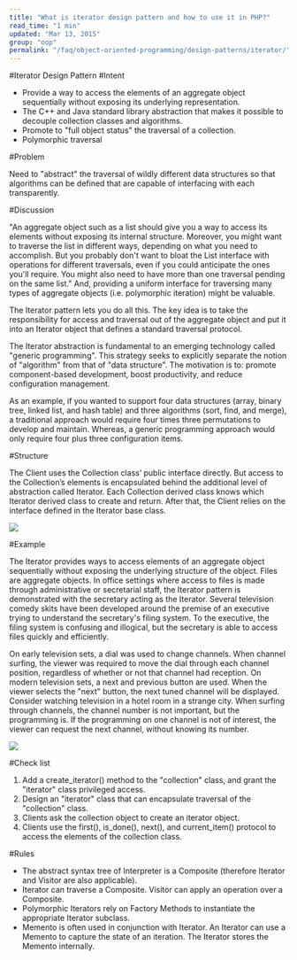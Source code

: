 ```yaml
---
title: "What is iterator design pattern and how to use it in PHP?"
read_time: "1 min"
updated: "Mar 13, 2015"
group: "oop"
permalink: "/faq/object-oriented-programming/design-patterns/iterator/"
---
```


#Iterator Design Pattern
#Intent

* Provide a way to access the elements of an aggregate object sequentially without exposing its underlying representation.
* The C++ and Java standard library abstraction that makes it possible to decouple collection classes and algorithms.
* Promote to "full object status" the traversal of a collection.
* Polymorphic traversal

#Problem

Need to "abstract" the traversal of wildly different data structures so that algorithms can be defined that are capable of interfacing with each transparently.

#Discussion

"An aggregate object such as a list should give you a way to access its elements without exposing its internal structure. Moreover, you might want to traverse the list in different ways, depending on what you need to accomplish. But you probably don't want to bloat the List interface with operations for different traversals, even if you could anticipate the ones you'll require. You might also need to have more than one traversal pending on the same list." And, providing a uniform interface for traversing many types of aggregate objects (i.e. polymorphic iteration) might be valuable.

The Iterator pattern lets you do all this. The key idea is to take the responsibility for access and traversal out of the aggregate object and put it into an Iterator object that defines a standard traversal protocol.

The Iterator abstraction is fundamental to an emerging technology called "generic programming". This strategy seeks to explicitly separate the notion of "algorithm" from that of "data structure". The motivation is to: promote component-based development, boost productivity, and reduce configuration management.

As an example, if you wanted to support four data structures (array, binary tree, linked list, and hash table) and three algorithms (sort, find, and merge), a traditional approach would require four times three permutations to develop and maintain. Whereas, a generic programming approach would only require four plus three configuration items.

#Structure

The Client uses the Collection class’ public interface directly. But access to the Collection’s elements is encapsulated behind the additional level of abstraction called Iterator. Each Collection derived class knows which Iterator derived class to create and return. After that, the Client relies on the interface defined in the Iterator base class.

<img src="https://lh3.googleusercontent.com/-z3jk02ZX6Io/VQLkzPfZwjI/AAAAAAAACPI/5GTjkdhU5b8/w988-h593-no/Iterator-2x.png">

#Example

The Iterator provides ways to access elements of an aggregate object sequentially without exposing the underlying structure of the object. Files are aggregate objects. In office settings where access to files is made through administrative or secretarial staff, the Iterator pattern is demonstrated with the secretary acting as the Iterator. Several television comedy skits have been developed around the premise of an executive trying to understand the secretary's filing system. To the executive, the filing system is confusing and illogical, but the secretary is able to access files quickly and efficiently.

On early television sets, a dial was used to change channels. When channel surfing, the viewer was required to move the dial through each channel position, regardless of whether or not that channel had reception. On modern television sets, a next and previous button are used. When the viewer selects the "next" button, the next tuned channel will be displayed. Consider watching television in a hotel room in a strange city. When surfing through channels, the channel number is not important, but the programming is. If the programming on one channel is not of interest, the viewer can request the next channel, without knowing its number.

<img src="https://lh5.googleusercontent.com/-qZkWW6f9nqQ/VQLkzV0O1mI/AAAAAAAACPM/8FBVpL431pk/w824-h460-no/Iterator_example1-2x.png">

#Check list

1. Add a create_iterator() method to the "collection" class, and grant the "iterator" class privileged access.
2. Design an "iterator" class that can encapsulate traversal of the "collection" class.
3. Clients ask the collection object to create an iterator object.
4. Clients use the first(), is_done(), next(), and current_item() protocol to access the elements of the collection class.

#Rules

* The abstract syntax tree of Interpreter is a Composite (therefore Iterator and Visitor are also applicable).
* Iterator can traverse a Composite. Visitor can apply an operation over a Composite.
* Polymorphic Iterators rely on Factory Methods to instantiate the appropriate Iterator subclass.
* Memento is often used in conjunction with Iterator. An Iterator can use a Memento to capture the state of an iteration. The Iterator stores the Memento internally.

